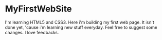 # MyFirstWebSite
I'm learning HTML5 and CSS3. 
Here i'm building my first web page. It isn't done yet, 'cause i'm learning new stuff everyday.
Feel free to suggest some changes. I love feedbacks.
